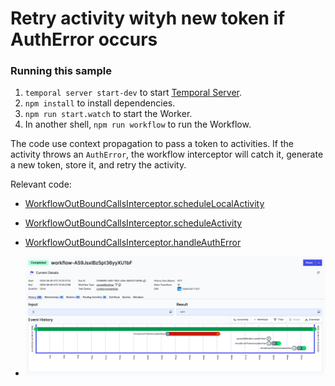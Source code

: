 # Retry activity wityh new token if AuthError occurs

### Running this sample

1. `temporal server start-dev` to start [Temporal Server](https://github.com/temporalio/cli/#installation).
1. `npm install` to install dependencies.
1. `npm run start.watch` to start the Worker.
1. In another shell, `npm run workflow` to run the Workflow.


The code use context propagation to pass a token to activities. If the activity throws an `AuthError`, the workflow interceptor will catch it, generate a new token, store it, and retry the activity.

Relevant code:
- [WorkflowOutBoundCallsInterceptor.scheduleLocalActivity](./src/context/workflow-interceptors.ts#L50)
- [WorkflowOutBoundCallsInterceptor.scheduleActivity](./src/context/workflow-interceptors.ts#L68)
- [WorkflowOutBoundCallsInterceptor.handleAuthError](./src/context/workflow-interceptors.ts#L150)


- ![img.png](img.png)
